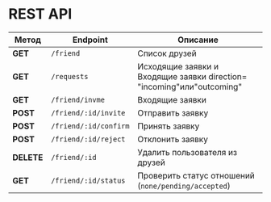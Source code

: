 # REST API

| Метод      | Endpoint              | Описание                                             |
| ---------- | --------------------- | ---------------------------------------------------- |
| **GET**    | `/friend`             | Список друзей                                        |
| **GET**    | `/requests`           | Исходящие заявки и Входящие заявки direction= "incoming"или"outcoming"                  |
| **GET**    | `/friend/invme`       | Входящие заявки                                      |
| **POST**   | `/friend/:id/invite`  | Отправить заявку                                     |
| **POST**   | `/friend/:id/confirm` | Принять заявку                                       |
| **POST**   | `/friend/:id/reject`  | Отклонить заявку                                     |
| **DELETE** | `/friend/:id`         | Удалить пользователя из друзей                       |
| **GET**    | `/friend/:id/status`  | Проверить статус отношений (`none/pending/accepted`) |

